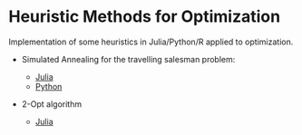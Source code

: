 # Heuristic Methods for Optimization
Implementation of some heuristics in Julia/Python/R applied to optimization.

- Simulated Annealing for the travelling salesman problem:
    - [Julia](SA_jl.jl)
    - [Python](SA_py.py)

- 2-Opt algorithm
    - [Julia](2-opt.jl)
